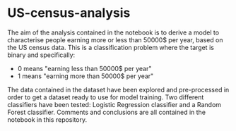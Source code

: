 # US-census-analysis
The aim of the analysis contained in the notebook is to derive a model to characterise people earning more or less than 50000$ per year, based on the US census data. This is a classification problem where the target is binary and specifically:
- 0 means "earning less than 50000$ per year"
- 1 means "earning more than 50000$ per year"

The data contained in the dataset have been explored and pre-processed in order to get a dataset ready to use for model training.
Two different classifiers have been tested: Logistic Regression classifier and a Random Forest classifier.
Comments and conclusions are all contained in the notebook in this repository.
